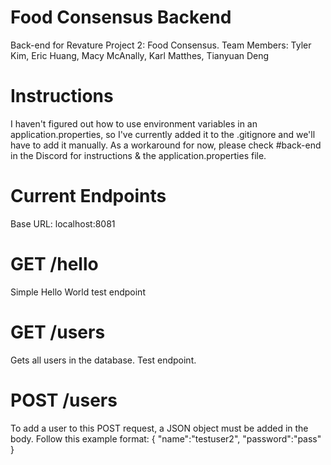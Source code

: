 # Food Consensus Backend 

Back-end for Revature Project 2: Food Consensus.
Team Members: Tyler Kim, Eric Huang, Macy McAnally, Karl Matthes, Tianyuan Deng

# Instructions 

I haven't figured out how to use environment variables in an application.properties,
so I've currently added it to the .gitignore and we'll have to add it manually. 
As a workaround for now, please check #back-end in the Discord for instructions & 
the application.properties file.

# Current Endpoints 

Base URL: localhost:8081

# GET /hello
Simple Hello World test endpoint

# GET /users
Gets all users in the database. Test endpoint.

# POST /users
To add a user to this POST request, a JSON object must be added in the body. Follow this example format: 
{
    "name":"testuser2",
    "password":"pass"
}